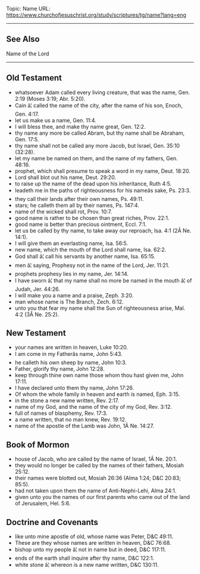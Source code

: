 Topic: Name
URL: https://www.churchofjesuschrist.org/study/scriptures/tg/name?lang=eng

---

## See Also

Name of the Lord

---

## Old Testament

- whatsoever Adam called every living creature, that was the name, Gen. 2:19 (Moses 3:19; Abr. 5:20).
- Cain â¦ called the name of the city, after the name of his son, Enoch, Gen. 4:17.
- let us make us a name, Gen. 11:4.
- I will bless thee, and make thy name great, Gen. 12:2.
- thy name any more be called Abram, but thy name shall be Abraham, Gen. 17:5.
- thy name shall not be called any more Jacob, but Israel, Gen. 35:10 (32:28).
- let my name be named on them, and the name of my fathers, Gen. 48:16.
- prophet, which shall presume to speak a word in my name, Deut. 18:20.
- Lord shall blot out his name, Deut. 29:20.
- to raise up the name of the dead upon his inheritance, Ruth 4:5.
- leadeth me in the paths of righteousness for his nameâs sake, Ps. 23:3.
- they call their lands after their own names, Ps. 49:11.
- stars; he calleth them all by their names, Ps. 147:4.
- name of the wicked shall rot, Prov. 10:7.
- good name is rather to be chosen than great riches, Prov. 22:1.
- good name is better than precious ointment, Eccl. 7:1.
- let us be called by thy name, to take away our reproach, Isa. 4:1 (2Â Ne. 14:1).
- I will give them an everlasting name, Isa. 56:5.
- new name, which the mouth of the Lord shall name, Isa. 62:2.
- God shall â¦ call his servants by another name, Isa. 65:15.
- men â¦ saying, Prophesy not in the name of the Lord, Jer. 11:21.
- prophets prophesy lies in my name, Jer. 14:14.
- I have sworn â¦ that my name shall no more be named in the mouth â¦ of Judah, Jer. 44:26.
- I will make you a name and a praise, Zeph. 3:20.
- man whose name is The Branch, Zech. 6:12.
- unto you that fear my name shall the Sun of righteousness arise, Mal. 4:2 (3Â Ne. 25:2).

## New Testament

- your names are written in heaven, Luke 10:20.
- I am come in my Fatherâs name, John 5:43.
- he calleth his own sheep by name, John 10:3.
- Father, glorify thy name, John 12:28.
- keep through thine own name those whom thou hast given me, John 17:11.
- I have declared unto them thy name, John 17:26.
- Of whom the whole family in heaven and earth is named, Eph. 3:15.
- in the stone a new name written, Rev. 2:17.
- name of my God, and the name of the city of my God, Rev. 3:12.
- full of names of blasphemy, Rev. 17:3.
- a name written, that no man knew, Rev. 19:12.
- name of the apostle of the Lamb was John, 1Â Ne. 14:27.

## Book of Mormon

- house of Jacob, who are called by the name of Israel, 1Â Ne. 20:1.
- they would no longer be called by the names of their fathers, Mosiah 25:12.
- their names were blotted out, Mosiah 26:36 (Alma 1:24; D&C 20:83; 85:5).
- had not taken upon them the name of Anti-Nephi-Lehi, Alma 24:1.
- given unto you the names of our first parents who came out of the land of Jerusalem, Hel. 5:6.

## Doctrine and Covenants

- like unto mine apostle of old, whose name was Peter, D&C 49:11.
- These are they whose names are written in heaven, D&C 76:68.
- bishop unto my people â¦ not in name but in deed, D&C 117:11.
- ends of the earth shall inquire after thy name, D&C 122:1.
- white stone â¦ whereon is a new name written, D&C 130:11.


